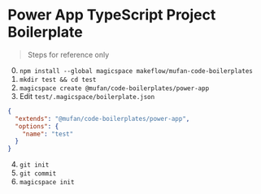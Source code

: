 # Power App TypeScript Project Boilerplate

> Steps for reference only

0. `npm install --global magicspace makeflow/mufan-code-boilerplates`
1. `mkdir test && cd test`
2. `magicspace create @mufan/code-boilerplates/power-app`
3. Edit `test/.magicspace/boilerplate.json`

```json
{
  "extends": "@mufan/code-boilerplates/power-app",
  "options": {
    "name": "test"
  }
}
```

4. `git init`
5. `git commit`
6. `magicspace init`
